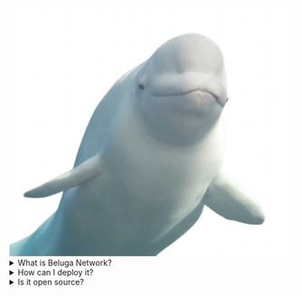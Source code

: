 <img src="belugas.png">
<details>
  <summary>What is Beluga Network?</summary>

  Beluga is a modified version of the original Ultraviolet, by being static it is able to run on almost anything. It is also small in size and efficient.

</details>
<details>
  <summary>How can I deploy it?</summary>

 I recommend using Cloudflare Pages. It is free and easy to create an account.
 Visit https://pages.dev to learn more.

</details>
<details>
  <summary>Is it open source?</summary>

 By being on Github, Belugas allows anyone to fork, edit, and deploy the software freely. No credit needed, enjoy.

</details>
